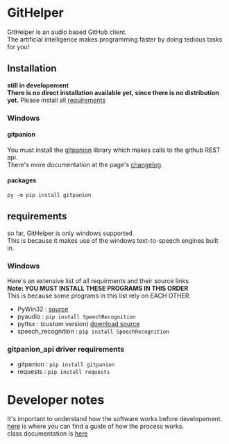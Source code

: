 # GitHelper
GitHelper is an audio based GitHub client.    
The artificial intelligence makes programming faster by doing tedious tasks for you!

## Installation
**still in developement**    
**There is no direct installation available yet, since there is no distribution yet.**
Please install all [requirements](https://github.com/CalderWhite/GitHelper-Documentation/blob/master/README.md#windows-1)
### Windows
#### gitpanion
You must install the [gitpanion](https://github.com/CalderWhite/gitpanion) library which makes calls to the github REST api.    
There's more documentation at the page's [changelog](https://github.com/CalderWhite/gitpanion/wiki/ChangeLog).
#### packages
`py -m pip install gitpanion`
## requirements
so far,  GitHelper is only windows supported.    
This is because it makes use of the windows text-to-speech engines built in.

### Windows
Here's an extensive list of all requirments and their source links.    
**Note: YOU MUST INSTALL THESE PROGRAMS IN THIS ORDER**    
This is because some programs in this list rely on EACH OTHER.
- PyWin32 : [source](https://sourceforge.net/projects/pywin32/files/pywin32/Build%20220/)
- pyaudio : `pip install SpeechRecognition`
- pyttsx : (custom version) [download source](https://github.com/Julian-O/pyttsx)
- speech_recognition : `pip install SpeechRecognition`

### gitpanion_api driver requirements
- gitpanion : `pip install gitpanion`
- requests : `pip install requests`

# Developer notes
It's important to understand how the software works before developement.    
[here](/#) is where you can find a guide of how the process works.    
class documentation is [here](/#)
